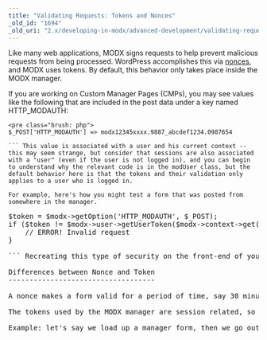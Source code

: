 ```yaml
---
title: "Validating Requests: Tokens and Nonces"
_old_id: "1694"
_old_uri: "2.x/developing-in-modx/advanced-development/validating-requests-tokens-and-nonces"
---
```


 Like many web applications, MODX signs requests to help prevent malicious requests from being processed. WordPress accomplishes this via [nonces](http://codex.wordpress.org/WordPress_Nonces), and MODX uses tokens. By default, this behavior only takes place inside the MODX manager.

 If you are working on Custom Manager Pages (CMPs), you may see values like the following that are included in the post data under a key named HTTP\_MODAUTH:

 ```
<pre class="brush: php">
$_POST['HTTP_MODAUTH'] => modx12345xxxx.9887_abcdef1234.0987654

``` This value is associated with a user and his current context -- this may seem strange, but consider that sessions are also associated with a "user" (even if the user is not logged in), and you can begin to understand why the relevant code is in the modUser class, but the default behavior here is that the tokens and their validation only applies to a user who is logged in.

For example, here's how you might test a form that was posted from somewhere in the manager.

 ```
<pre class="brush: php">
$token = $modx->getOption('HTTP_MODAUTH', $_POST);
if ($token != $modx->user->getUserToken($modx->context->get('key')) {
    // ERROR! Invalid request
}

``` Recreating this type of security on the front-end of your site may be a bit more involved since the MODX functions are only accessible to an authenticated user.

Differences between Nonce and Token
-----------------------------------

A nonce makes a form valid for a period of time, say 30 minutes, after which it can no longer be successfully submitted. In a perfect world, you would have "single-serving" forms, where each form was uniquely signed and could only be submitted _once_. But that security model quickly breaks down in the real-world where you may have to use the back-button if a page load times out, so the nonces are usually configured to be valid for a window of time: the shorter the window, the more secure the nonce.

The tokens used by the MODX manager are session related, so as long as you are logged in (i.e. your session has expired), you can do what you want with your forms.

Example: let's say we load up a manager form, then we go out and run errands and come back 12 hours later. If the form had been signed using a nonce, you can submit the form, but it will _probably_ fail because nonces usually have shorter lifetimes. If the form had been signed using a token, you can _probably_ still submit it because your session is probably still good (sessions often have 24 hour lifetimes).
